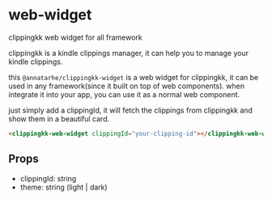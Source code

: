 # web-widget
clippingkk web widget for all framework

clippingkk is a kindle clippings manager, it can help you to manage your kindle clippings.

this `@annatarhe/clippingkk-widget` is a web widget for clippingkk, it can be used in any framework(since it built on top of web components). when integrate it into your app, you can use it as a normal web component.

just simply add a clippingId, it will fetch the clippings from clippingkk and show them in a beautiful card.

```html
<clippingkk-web-widget clippingId="your-clipping-id"></clippingkk-web-widget>
```

## Props

- clippingId: string
- theme: string (light | dark)
